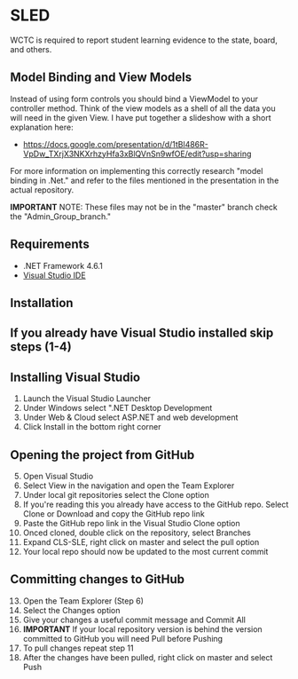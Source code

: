 # SLED
WCTC is required to report student learning evidence to the state, board, and others.

## Model Binding and View Models
Instead of using form controls you should bind a ViewModel to your controller method. Think of the view models as a shell of all the data you will need in the given View. I have put together a slideshow with a short explanation here:
- https://docs.google.com/presentation/d/1tBl486R-VpDw_TXrjX3NKXrhzyHfa3xBlQVnSn9wfOE/edit?usp=sharing

For more information on implementing this correctly research "model binding in .Net." and refer to the files mentioned in the presentation in the actual repository. 

**IMPORTANT** NOTE: These files may not be in the "master" branch check the "Admin_Group_branch."

## Requirements

* .NET Framework 4.6.1
* [Visual Studio IDE](https://visualstudio.microsoft.com/)

## Installation

## If you already have Visual Studio installed skip steps (1-4)
## Installing Visual Studio
1. Launch the Visual Studio Launcher
2. Under Windows select ".NET Desktop Development
3. Under Web & Cloud select ASP.NET and web development
4. Click Install in the bottom right corner
## Opening the project from GitHub
5. Open Visual Studio
6. Select View in the navigation and open the Team Explorer
7. Under local git repositories select the Clone option
8. If you're reading this you already have access to the GitHub repo. Select Clone or Download and copy the GitHub repo link
9. Paste the GitHub repo link in the Visual Studio Clone option
10. Onced cloned, double click on the repository, select Branches
11. Expand CLS-SLE, right click on master and select the pull option
12. Your local repo should now be updated to the most current commit
## Committing changes to GitHub
13. Open the Team Explorer (Step 6)
14. Select the Changes option
15. Give your changes a useful commit message and Commit All
16. **IMPORTANT** If your local repository version is behind the version committed to GitHub you will need Pull before Pushing
17. To pull changes repeat step 11
18. After the changes have been pulled, right click on master and select Push


